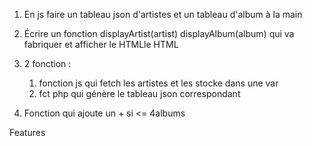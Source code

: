 1. En js faire un tableau json d'artistes et un tableau d'album à la main


2. Écrire un fonction displayArtist(artist) displayAlbum(album) qui va fabriquer et afficher le HTMLle HTML
3. 2 fonction :
   1. fonction js qui fetch les artistes et les stocke dans une var 
   2. fct php qui génère le tableau json correspondant

4. Fonction qui ajoute un + si <= 4albums


Features